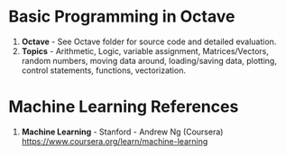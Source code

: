 #   Basic Programming in Octave	
1.  **Octave**      - See Octave folder for source code and detailed evaluation. 
2.  **Topics** 		- Arithmetic, Logic, variable assignment, Matrices/Vectors, random numbers, moving data around, loading/saving data, plotting, control statements, functions, vectorization. 

# Machine Learning References
1.  **Machine Learning** - Stanford - Andrew Ng (Coursera)   
    https://www.coursera.org/learn/machine-learning